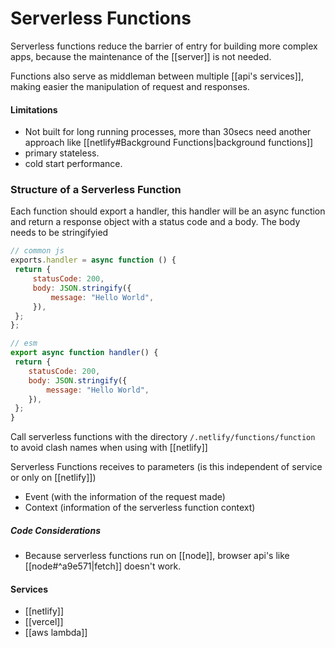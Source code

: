 # Serverless Functions

Serverless functions reduce the barrier of entry for building more complex apps, because the maintenance of the [[server]] is not needed.

Functions also serve as middleman between multiple [[api's services]], making easier the manipulation of request and responses.

#### Limitations
- Not built for long running processes, more than 30secs need another approach like [[netlify#Background Functions|background functions]]
- primary stateless.
- cold start performance.


### Structure of  a Serverless Function
Each function should export a handler, this handler will be an async function and return a response object with a status code and a body. The body needs to be stringifyied 

```js
// common js
exports.handler = async function () {
 return {
	 statusCode: 200,
	 body: JSON.stringify({
		 message: "Hello World",
	 }),
 };
};

// esm
export async function handler() {
 return { 
	statusCode: 200,
 	body: JSON.stringify({
		message: "Hello World",
	}),
 };
}
```

Call serverless functions with the directory `/.netlify/functions/function` to avoid  clash names when using with [[netlify]]

Serverless Functions receives to parameters (is this independent of service or only on [[netlify]])
- Event (with the information of the request made)
- Context (information of the serverless function context)


##### Code Considerations
- Because serverless functions run on [[node]], browser api's like [[node#^a9e571|fetch]]  doesn't work.



#### Services
- [[netlify]]
- [[vercel]]
- [[aws lambda]]